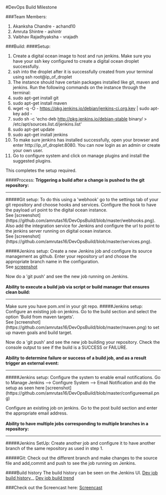 #DevOps Build Milestone

###Team Members:
1. Akanksha Chandre - achand10
2. Amruta Shintre - ashintr
3. Vaibhav Rajadhyaksha - vrajadh

###Build:
####Setup:
1. Create a digital ocean image to host and run jenkins. Make sure you have your ssh key configured to create a digital ocean droplet successfully.
2. ssh into the droplet after it is successfully created from your terminal using ssh root@ip_of_droplet
3. The instance should have certain packages installed like git, maven and jenkins. Run the following commands on the instance through the terminal:
  1. sudo apt-get install git
  2. sudo apt-get install maven
  3. wget -q -O - https://pkg.jenkins.io/debian/jenkins-ci.org.key | sudo apt-key add -
  4. sudo sh -c 'echo deb http://pkg.jenkins.io/debian-stable binary/ > /etc/apt/sources.list.d/jenkins.list'
  5. sudo apt-get update
  6. sudo apt-get install jenkins
4. To make sure jenkins has installed successfully, open your browser and enter http://ip_of_droplet:8080. You can now login as an admin or create your own user.
5. Go to configure system and click on manage plugins and install the suggested plugins.

This completes the setup required.

####Process:
<b>Triggering a build after a change is pushed to the git repository:</b><br>
<hr>
#####Git setup:
To do this using a 'webhook' go to the settings tab of your git repository and choose hooks and services.
Configure the hook to have the payload url point to the digital ocean instance.<br> 
See [screenshot](https://github.com/amrutas16/DevOpsBuild/blob/master/webhooks.png).<br>
Also add the integration service for Jenkins and configure the url to point to the jenkins server running on digital ocean instance.<br> See [screenshot](https://github.com/amrutas16/DevOpsBuild/blob/master/services.png).<br>

#####Jenkins setup:
Create a new Jenkins job and configure its source management as github.
Enter your repository url and choose the appropriate branch name in the configuration.<br>
See [screenshot](https://github.com/amrutas16/DevOpsBuild/blob/master/sourcecodemgmt.png)

Now do a 'git push' and see the new job running on Jenkins.
<br>
<br>
<b>Ability to execute a build job via script or build manager that ensures clean build:</b><br>
<hr>
Make sure you have pom.xml in your git repo.
#####Jenkins setup:
Configure an existing job on jenkins. Go to the build section and select the option 'Build from maven targets'.<br>
See [screenshot](https://github.com/amrutas16/DevOpsBuild/blob/master/maven.png) to set up maven goals and build target.

Now do a 'git push' and see the new job building your repository.
Check the console output to see if the build is a SUCCESS or FAILURE.
<br>
<br>
<b> Ability to determine failure or success of a build job, and as a result trigger an external event:</b><br>
<hr>
#####Jenkins setup:
Configure the system to enable email notifications. Go to Manage Jenkins --> Configure System --> Email Notification and do the setup as seen here [screenshot](https://github.com/amrutas16/DevOpsBuild/blob/master/configureemail.png)

Configure an existing job on jenkins. Go to the post build section and enter the appropriate email address.
<br>
<br>
<b> Ability to have multiple jobs corresponding to multiple branches in a repository:</b><br>
<hr>
#####Jenkins SetUp:
Create another job and configure it to have another branch of the same repository as used in step 1.

#####Git:
Check out the different branch and make changes to the source file and add,commit and push to see the job running on Jenkins.

####Build history
The build history can be seen on the Jenkins UI.
[Dev job build history](./buildHistory1.png)__
[Dev job build trend](./buildHistory2.png)

###Check out the Screencast here:
[Screencast](https://www.youtube.com/watch?v=qWCNdithWeU&feature=youtu.be)

